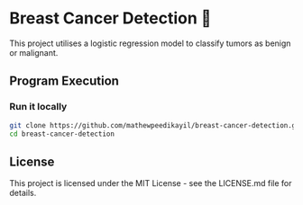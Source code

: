 # Breast Cancer Detection 🎀
This project utilises a logistic regression model to classify tumors as benign or malignant. 

## Program Execution
### Run it locally
```bash
git clone https://github.com/mathewpeedikayil/breast-cancer-detection.git
cd breast-cancer-detection
```

## License
This project is licensed under the MIT License - see the LICENSE.md file for details.
